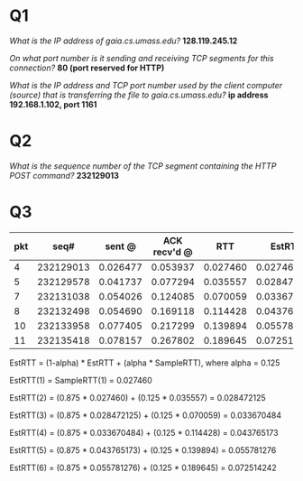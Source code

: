 # Q1

*What is the IP address of gaia.cs.umass.edu?* **128.119.245.12**

*On what port number is it sending and receiving TCP segments for this connection?* **80 (port reserved for HTTP)**

*What is the IP address and TCP port number used by the client computer (source) that is transferring the file to gaia.cs.umass.edu?* **ip address 192.168.1.102, port 1161**

# Q2

*What is the sequence number of the TCP segment containing the HTTP POST command?* **232129013**

# Q3

| pkt | seq#      | sent @   | ACK recv'd @ | RTT      | EstRTT      |
|-----|-----------|----------|--------------|----------|-------------|
| 4   | 232129013 | 0.026477 | 0.053937     | 0.027460 | 0.027460    |
| 5   | 232129578 | 0.041737 | 0.077294     | 0.035557 | 0.028472125 |
| 7   | 232131038 | 0.054026 | 0.124085     | 0.070059 | 0.033670484 |
| 8   | 232132498 | 0.054690 | 0.169118     | 0.114428 | 0.043765173 |
| 10  | 232133958 | 0.077405 | 0.217299     | 0.139894 | 0.055781276 |
| 11  | 232135418 | 0.078157 | 0.267802     | 0.189645 | 0.072514242 |

EstRTT = (1-alpha) * EstRTT + (alpha * SampleRTT), where alpha = 0.125

EstRTT(1) = SampleRTT(1) = 0.027460

EstRTT(2) = (0.875 * 0.027460) + (0.125 * 0.035557) = 0.028472125

EstRTT(3) = (0.875 * 0.028472125) + (0.125 * 0.070059) = 0.033670484

EstRTT(4) = (0.875 * 0.033670484) + (0.125 * 0.114428) = 0.043765173

EstRTT(5) = (0.875 * 0.043765173) + (0.125 * 0.139894) = 0.055781276

EstRTT(6) = (0.875 * 0.055781276) + (0.125 * 0.189645) = 0.072514242
